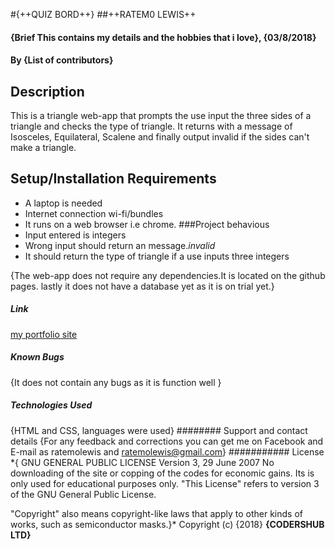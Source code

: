 #{++QUIZ BORD++}
##++RATEM0 LEWIS++
#### {Brief This contains my details and the hobbies that i love}, {03/8/2018}
#### By **{List of contributors}**
## Description
This is a triangle web-app that prompts the use input the three sides of a triangle and checks the type of triangle. It returns with a message of Isosceles, Equilateral, Scalene and finally output invalid if the sides can't make a triangle.
## Setup/Installation Requirements
* A laptop is needed
* Internet connection wi-fi/bundles
* It runs on a web browser i.e chrome.
###Project behavious
* Input entered is integers
* Wrong input should return an message.*invalid*
* It should return the type of triangle if a use inputs three integers

{The web-app  does not require any dependencies.It is located on the github pages. lastly it does not have a database yet as it is on trial yet.}
##### Link
[my portfolio site](https://ratemolewis.github.io/Triangle-Web-App/)
##### Known Bugs
{It does not contain any bugs as it is function well }
##### Technologies Used
{HTML and CSS,  languages were used}
######## Support and contact details
{For any feedback and corrections you can get me on Facebook and E-mail as ratemolewis and ratemolewis@gmail.com}
########### License
*{
                    GNU GENERAL PUBLIC LICENSE
                      Version 3, 29 June 2007
  No downloading of the site or copping of the codes for economic gains.
  Its is only used for educational purposes only.
  "This License" refers to version 3 of the GNU General Public License.

  "Copyright" also means copyright-like laws that apply to other kinds of
works, such as semiconductor masks.}*
Copyright (c) {2018} **{CODERSHUB LTD}**
